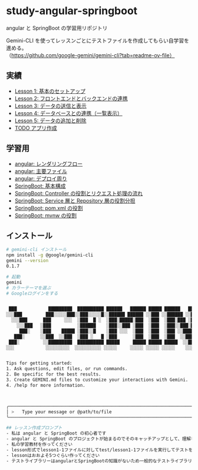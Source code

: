 # study-angular-springboot

angular と SpringBoot の学習用リポジトリ

Gemini-CLI を使ってレッスンごとにテストファイルを作成してもらい自学習を進める。（https://github.com/google-gemini/gemini-cli?tab=readme-ov-file）

## 実績

- [Lesson 1: 基本のセットアップ](./documents/lesson1-summary.md)
- [Lesson 2: フロントエンドとバックエンドの連携](./documents/lesson2-summary.md)
- [Lesson 3: データの送信と表示](./documents/lesson3-summary.md)
- [Lesson 4: データベースとの連携（一覧表示）](./documents/lesson4-summary.md)
- [Lesson 5: データの追加と削除](./documents/lesson5-summary.md)
- [TODO アプリ作成](./documents/todoApp.md)

## 学習用

- [angular: レンダリングフロー](./documents/angular/rendering.md)
- [angular: 主要ファイル](./documents/angular/files.md)
- [angular: デプロイ周り](./documents/angular/deploy.md)
- [SpringBoot: 基本構成](./documents/springboot/base.md)
- [SpringBoot: Controller の役割とリクエスト処理の流れ](./documents/springboot/request-flow.md)
- [SpringBoot: Service 層と Repository 層の役割分担](./documents/springboot/service.md)
- [SpringBoot: pom.xml の役割](./documents/springboot/pom.md)
- [SpringBoot: mvnw の役割](./documents/springboot/mvnw.md)

## インストール

```sh
# gemini-cli インストール
npm install -g @google/gemini-cli
gemini --version
0.1.7

# 起動
gemini
# カラーテーマを選ぶ
# Googleログインをする


 ███            █████████  ██████████ ██████   ██████ █████ ██████   █████ █████
░░░███         ███░░░░░███░░███░░░░░█░░██████ ██████ ░░███ ░░██████ ░░███ ░░███
  ░░░███      ███     ░░░  ░███  █ ░  ░███░█████░███  ░███  ░███░███ ░███  ░███
    ░░░███   ░███          ░██████    ░███░░███ ░███  ░███  ░███░░███░███  ░███
     ███░    ░███    █████ ░███░░█    ░███ ░░░  ░███  ░███  ░███ ░░██████  ░███
   ███░      ░░███  ░░███  ░███ ░   █ ░███      ░███  ░███  ░███  ░░█████  ░███
 ███░         ░░█████████  ██████████ █████     █████ █████ █████  ░░█████ █████
░░░            ░░░░░░░░░  ░░░░░░░░░░ ░░░░░     ░░░░░ ░░░░░ ░░░░░    ░░░░░ ░░░░░


Tips for getting started:
1. Ask questions, edit files, or run commands.
2. Be specific for the best results.
3. Create GEMINI.md files to customize your interactions with Gemini.
4. /help for more information.



╭───────────────────────────────────────────────────────────────────────────────────────────────────────────────────────────────────────╮
│ >   Type your message or @path/to/file                                                                                                │
╰───────────────────────────────────────────────────────────────────────────────────────────────────────────────────────────────────────╯

## レッスン作成プロンプト
- 私は angular と SpringBoot の初心者です
- angular と SpringBoot のプロジェクトが始まるのでそのキャッチアップとして、理解を深めたいです
- 私の学習教材を作ってください
- lesson形式でlesson1-1ファイルに対してtest/lesson1-1ファイルを実行してテストを通すことで学習を進めていきます
- lessonはおおよそ5つぐらい作ってください
- テストライブラリーはangularとSpringBootの知識がないため一般的なテストライブラリを教えてください
```
